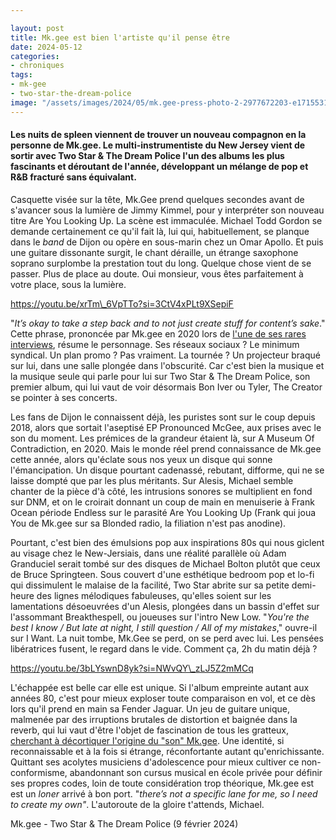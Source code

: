 ```yaml
---

layout: post
title: Mk.gee est bien l'artiste qu'il pense être
date: 2024-05-12
categories:
- chroniques
tags:
- mk-gee
- two-star-the-dream-police
image: "/assets/images/2024/05/mk.gee-press-photo-2-2977672203-e1715531371359.jpg"
---
```


#### Les nuits de spleen viennent de trouver un nouveau compagnon en la personne de Mk.gee. Le multi-instrumentiste du New Jersey vient de sortir avec Two Star & The Dream Police l'un des albums les plus fascinants et déroutant de l'année, développant un mélange de pop et R&B fracturé sans équivalant.

<!--more-->

Casquette visée sur la tête, Mk.Gee prend quelques secondes avant de s'avancer sous la lumière de Jimmy Kimmel, pour y interpréter son nouveau titre Are You Looking Up. La scène est immaculée. Michael Todd Gordon se demande certainement ce qu'il fait là, lui qui, habituellement, se planque dans le _band_ de Dijon ou opère en sous-marin chez un Omar Apollo. Et puis une guitare dissonante surgit, le chant déraille, un étrange saxophone soprano surplombe la prestation tout du long. Quelque chose vient de se passer. Plus de place au doute. Oui monsieur, vous êtes parfaitement à votre place, sous la lumière.

https://youtu.be/xrTm\_6VpTTo?si=3CtV4xPLt9XSepiF

"_It’s okay to take a step back and to not just create stuff for content’s sake_." Cette phrase, prononcée par Mk.gee en 2020 lors de [l'une de ses rares interviews](https://lithiumagazine.com/2020/07/26/finding-cohesion-in-contradiction-a-conversation-with-mk-gee/), résume le personnage. Ses réseaux sociaux ? Le minimum syndical. Un plan promo ? Pas vraiment. La tournée ? Un projecteur braqué sur lui, dans une salle plongée dans l'obscurité. Car c'est bien la musique et la musique seule qui parle pour lui sur Two Star & The Dream Police, son premier album, qui lui vaut de voir désormais Bon Iver ou Tyler, The Creator se pointer à ses concerts.

Les fans de Dijon le connaissent déjà, les puristes sont sur le coup depuis 2018, alors que sortait l'aseptisé EP Pronounced McGee, aux prises avec le son du moment. Les prémices de la grandeur étaient là, sur A Museum Of Contradiction, en 2020. Mais le monde réel prend connaissance de Mk.gee cette année, alors qu'éclate sous nos yeux un disque qui sonne l'émancipation. Un disque pourtant cadenassé, rebutant, difforme, qui ne se laisse dompté que par les plus méritants. Sur Alesis, Michael semble chanter de la pièce d'à côté, les intrusions sonores se multiplient en fond sur DNM, et on le croirait donnant un coup de main en menuiserie à Frank Ocean période Endless sur le parasité Are You Looking Up (Frank qui joua You de Mk.gee sur sa Blonded radio, la filiation n'est pas anodine).

Pourtant, c'est bien des émulsions pop aux inspirations 80s qui nous giclent au visage chez le New-Jersiais, dans une réalité parallèle où Adam Granduciel serait tombé sur des disques de Michael Bolton plutôt que ceux de Bruce Springteen. Sous couvert d'une esthétique bedroom pop et lo-fi qui dissimulent le malaise de la facilité, Two Star abrite sur sa petite demi-heure des lignes mélodiques fabuleuses, qu'elles soient sur les lamentations désoeuvrées d'un Alesis, plongées dans un bassin d'effet sur l'assommant Breakthespell, ou joueuses sur l'intro New Low. "_You're the best I know / But late at night, I still question / All of my mistakes_," ouvre-il sur I Want. La nuit tombe, Mk.Gee se perd, on se perd avec lui. Les pensées libératrices fusent, le regard dans le vide. Comment ça, 2h du matin déjà ?

https://youtu.be/3bLYswnD8yk?si=NWvQY\_zLJ5Z2mMCq

L'échappée est belle car elle est unique. Si l'album empreinte autant aux années 80, c'est pour mieux exploser toute comparaison en vol, et ce dès lors qu'il prend en main sa Fender Jaguar. Un jeu de guitare unique, malmenée par des irruptions brutales de distortion et baignée dans la reverb, qui lui vaut d'être l'objet de fascination de tous les gratteux, [cherchant à décortiquer l'origine du "son" Mk.gee](https://youtu.be/5ylvsfoWAUI). Une identité, si reconnaissable et à la fois si étrange, réconfortante autant qu'enrichissante. Quittant ses acolytes musiciens d'adolescence pour mieux cultiver ce non-conformisme, abandonnant son cursus musical en école privée pour définir ses propres codes, loin de toute considération trop théorique, Mk.gee est est un _loner_ arrivé à bon port. "_there’s not a specific lane for me, so I need to create my own"_. L'autoroute de la gloire t'attends, Michael.

Mk.gee - Two Star & The Dream Police (9 février 2024)
